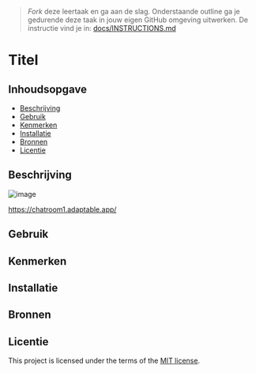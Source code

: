 > _Fork_ deze leertaak en ga aan de slag. Onderstaande outline ga je gedurende deze taak in jouw eigen GitHub omgeving uitwerken. De instructie vind je in: [docs/INSTRUCTIONS.md](docs/INSTRUCTIONS.md)

# Titel

<!-- Geef je project een titel en schrijf in één zin wat het is -->

## Inhoudsopgave

- [Beschrijving](#beschrijving)
- [Gebruik](#gebruik)
- [Kenmerken](#kenmerken)
- [Installatie](#installatie)
- [Bronnen](#bronnen)
- [Licentie](#licentie)

## Beschrijving

<!-- Bij Beschrijving staat kort beschreven wat voor project het is en wat je hebt gemaakt -->
<!-- Voeg een mooie poster visual toe 📸 -->
![image](https://github.com/r20222/connecting-people-my-first-chatroom/assets/101579892/a22b944e-40d0-4ddc-a5f7-faf2fc16521f)

<!-- Voeg een link toe naar Github Pages 🌐-->

https://chatroom1.adaptable.app/

## Gebruik

<!-- Bij Gebruik staat de user story, hoe het werkt en wat je er mee kan. -->

## Kenmerken

<!-- Bij Kenmerken staat welke technieken zijn gebruikt en hoe. Wat is de HTML structuur? Wat zijn de belangrijkste dingen in CSS? Wat is er met JS gedaan en hoe? Misschien heb je iets met NodeJS gedaan, of heb je een framwork of library gebruikt? -->

## Installatie

<!-- Bij Instalatie staat hoe een andere developer aan jouw repo kan werken -->

## Bronnen

## Licentie

This project is licensed under the terms of the [MIT license](./LICENSE).
